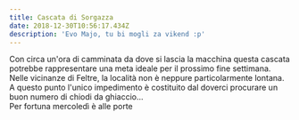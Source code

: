 ```yaml
---
title: Cascata di Sorgazza
date: 2018-12-30T10:56:17.434Z
description: 'Evo Majo, tu bi mogli za vikend :p'
---
```

Con circa un'ora di camminata da dove si lascia la macchina questa cascata potrebbe rappresentare una meta ideale per il prossimo fine settimana. Nelle vicinanze di Feltre, la località non è neppure particolarmente lontana.\
A questo punto l'unico impedimento è costituito dal doverci procurare un buon numero di chiodi da ghiaccio...\
Per fortuna mercoledì è alle porte
